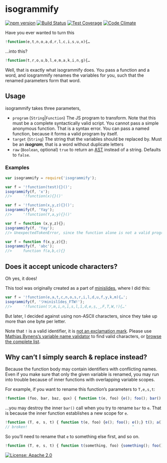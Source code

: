 #  isogrammify
[![npm version](https://img.shields.io/npm/v/isogrammify.svg)](https://www.npmjs.com/package/isogrammify)
[![Build Status](https://img.shields.io/travis/ThomasR/isogrammify.svg)](https://travis-ci.org/ThomasR/isogrammify)
[![Test Coverage](https://img.shields.io/codeclimate/coverage/github/ThomasR/isogrammify.svg)](https://codeclimate.com/github/ThomasR/isogrammify/coverage)
[![Code Climate](https://img.shields.io/codeclimate/github/ThomasR/isogrammify.svg)](https://codeclimate.com/github/ThomasR/isogrammify/code)

Have you ever wanted to turn this

```javascript
!function(e,t,n,o,a,d,r,l,c,i,s,u,x){…
```

…into this?

```javascript
!function(t,r,o,u,b,l,e,m,a,k,i,n,g){…
```

Well, that is exactly what isogrammify does. You pass a function and a word, and iosgrammify renames the variables for you, such that the renamed parameters form that word.

## Usage

isogrammify takes three parameters,
 
* `program` (`String`|`Function`) The JS program to transform.
 Note that this must be a complete syntactically valid script. You cannot pass a simple anonymous function. That is a syntax error. You can pass a named function, because it forms a valid program by itself.
* `target` (`String`) The string that the variables should be replaced by. Must be an _**isogram**_, that is a word without duplicate letters
* `raw` (`Boolean`, optional) `true` to return an [AST](https://en.wikipedia.org/wiki/Abstract_syntax_tree) instead of a string. Defaults to `false`.

### Examples

```javascript
var isogrammify = require('isogrammify');

var f = '!function(test){}()';
isogrammify(f, 'x');
//>     '!function(x){}()'

var f = '!function(x,y,z){}()';
isogrammify(f, 'Yay');
//>     '!function(Y,a,y){}()'

var f = function (x,y,z){};
isogrammify(f, 'Yay');
//> UnexpectedTokenError, since the function alone is not a valid program

var f = function f(x,y,z){};
isogrammify(f, 'abc');
//>     function f(a,b,c){}
```

## Does it accept unicode characters?

Oh yes, it does!

This tool was originally created as a part of [minislides](https://github.com/ThomasR/minislides), where I did this:

```javascript
var f = '!function(e,a,t,c,n,o,s,r,i,l,d,u,f,y,k,m){…';
isogrammify(f, 'ツminïslĩdeṣ_FTWǃ');
//>     '!function(ツ,m,i,n,ï,s,l,ĩ,d,e,ṣ,_,F,T,W,ǃ){…'
```

But later, I decided against using non-ASCII characters, since they take up more than one byte per letter.

Note that `ǃ` is a valid identifier, it is [not an exclamation mark](https://codepoints.net/U+01C3). Please use [Mathias Bynens’s variable name validator](https://mothereff.in/js-variables#%C7%83%E3%83%84%E1%80%91%C3%9F%E2%84%87%CF%84%E2%84%8F%E0%B8%81%E0%B9%87%E0%B9%87%E0%B9%87%E0%B9%87%E0%B9%87x%E2%83%97%C2%BA%E1%90%A9%E1%90%A8%E1%90%9F%E1%91%89%E1%90%A6%E1%90%B8%E1%90%B3%E3%85%A1%E3%85%A3%E1%83%9A_%E0%B2%A0%E7%9B%8A%E0%B2%A0_%E1%83%9A) to find valid characters, or [browse the complete list](https://codepoints.net/search?IDS=1).

## Why can’t I simply search & replace instead?

Because the function body may contain identifiers with conflicting names. Even if you make sure that only the given variable is renamed, you may run into trouble because of inner functions with overlapping variable scopes.

For example, if you want to rename this function’s parameters to `T,e,s,t`:

```javascript
!function (foo, bar, baz, qux) { function t(e, foo) {e(); foo(); bar();} t(); a();}()
```
…you may destroy the inner `bar()` call when you try to rename `bar` to `e`. That is because the inner function establishes a new scope for `e`.

```javascript
!function (T, e, s, t) { function t(e, foo) {e(); foo(); e();} t(); a();}()
// broken!                                               ^
```

So you’ll need to rename that `e` to something else first, and so on.

```javascript
!function (T, e, s, t) { function t(something, foo) {something(); foo(); e();} t(); a();}()
```

[![License: Apache 2.0](https://img.shields.io/github/license/ThomasR/isogrammify.svg)](LICENSE)
